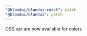 ```yaml
---
"@blandui/blandui-react": patch
"@blandui/blandui": patch
---
```


CSS var are now available for colors
